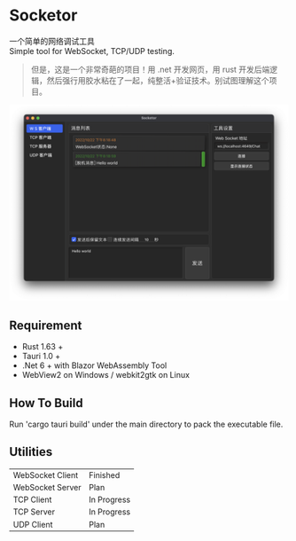 # Socketor
一个简单的网络调试工具 \
 Simple tool for WebSocket, TCP/UDP testing.

 >但是，这是一个非常奇葩的项目！用 .net 开发网页，用 rust 开发后端逻辑，然后强行用胶水粘在了一起，纯整活+验证技术。别试图理解这个项目。

![Web Socket Tool Preview](/preview/ws_preview.png)

## Requirement
* Rust 1.63 +
* Tauri 1.0 +
* .Net 6 + with Blazor WebAssembly Tool
* WebView2 on Windows / webkit2gtk on Linux

## How To Build
Run 'cargo tauri build' under the main directory to pack the executable file.

## Utilities
|           |           |
|  ----  | ----  |
| WebSocket Client  | Finished |
| WebSocket Server  | Plan |
| TCP Client|  In Progress |
| TCP Server|  In Progress |
| UDP Client|  Plan |